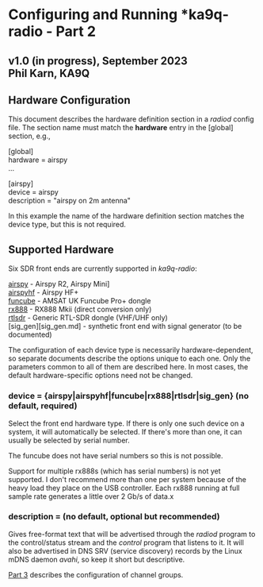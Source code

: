 Configuring and Running *ka9q-radio - Part 2
============================================

v1.0 (in progress), September 2023  
Phil Karn, KA9Q
---------------

Hardware Configuration
----------------------

This document describes the hardware definition section in a *radiod*
config file.  The section name must match the **hardware** entry in
the [global] section, e.g.,

[global]  
hardware = airspy  
...

[airspy]  
device = airspy  
description = "airspy on 2m antenna"


In this example the name of the hardware definition section matches
the device type, but this is not required.

Supported Hardware
------------------

Six SDR front ends are currently supported in *ka9q-radio*:

[airspy](airspy.md) - Airspy R2, Airspy Mini]  
[airspyhf](airspy.md) - Airspy HF+  
[funcube](funcube.md) - AMSAT UK Funcube Pro+ dongle  
[rx888](rx888.md) - RX888 Mkii (direct conversion only)  
[rtlsdr](rtlsdr.md) - Generic RTL-SDR dongle (VHF/UHF only)  
[sig_gen][sig_gen.md] - synthetic front end with signal generator (to be documented)

The configuration of each device type is necessarily
hardware-dependent, so separate documents describe the options unique
to each one. Only the parameters common to all of them are described
here. In most cases, the default hardware-specific options need not be changed.

### device = {airspy|airspyhf|funcube|rx888|rtlsdr|sig_gen} (no default, required)

Select the front end hardware type. If there is only one such device
on a system, it will automatically be selected. If there's more than one,
it can usually be selected by serial number.

The funcube does not have serial
numbers so this is not possible.

Support for multiple rx888s (which has serial numbers) is not yet supported.
I don't recommend more than one per system because of the heavy load they place on the USB controller.
Each rx888 running at full sample rate generates a little over 2 Gb/s of data.x


### description = (no default, optional but recommended)

Gives free-format text that
will be advertised through the *radiod* program to the
control/status stream and the *control* program that
listens to it. It will also be advertised in DNS SRV (service
discovery) records by the Linux mDNS daemon *avahi*, so keep
it short but descriptive.

[Part 3](ka9q-radio-3.md) describes the configuration of channel groups.
